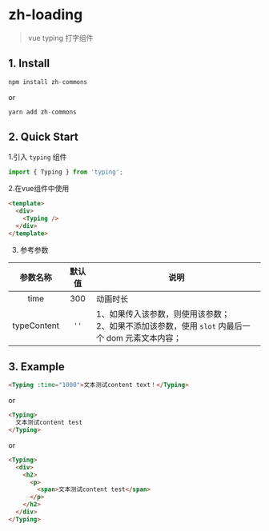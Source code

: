 # zh-loading
> vue typing 打字组件

## 1. Install
  ```js
  npm install zh-commons
  ```
  or
  ```js
  yarn add zh-commons
  ```

## 2. Quick Start
1.引入 `typing` 组件
```js
import { Typing } from 'typing';
```

2.在vue组件中使用
```html
<template>
  <div>
    <Typing />
  </div>
</template>
```

3. 参考参数

  |  参数名称  | 默认值 |      说明     |
  |:---------:|:-----:|---------------|
  |    time   |  300  |     动画时长    |
  |typeContent|  `''` | 1、如果传入该参数，则使用该参数；<br/>2、如果不添加该参数，使用 `slot` 内最后一个 dom 元素文本内容； |

## 3. Example


``` html
<Typing :time="1000">文本测试content text！</Typing>
```

or

``` html
<Typing>
  文本测试content test
</Typing>
```

or

``` html
<Typing>
  <div>
    <h2>
      <p>
        <span>文本测试content test</span>
      </p>
    </h2>
  </div>
</Typing>
```